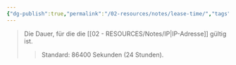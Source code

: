 ```yaml
---
{"dg-publish":true,"permalink":"/02-resources/notes/lease-time/","tags":["netzwerk"],"noteIcon":"","updated":"2024-08-02T02:31:27.001+02:00"}
---
```


>Die Dauer, für die die [[02 - RESOURCES/Notes/IP\|IP-Adresse]] gültig ist.
>>Standard: 86400 Sekunden (24 Stunden).
